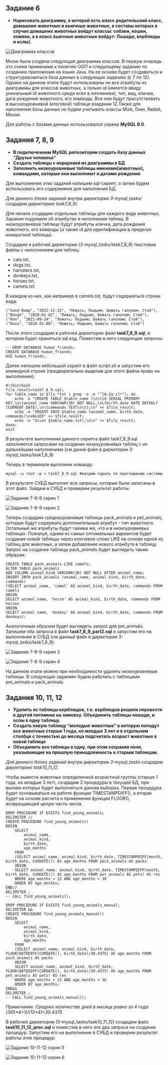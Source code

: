 ## Задание 6 

- **Нарисовать диаграмму, в которой есть класс родительский класс, домашние 
животные и вьючные животные, в составы которых в случае домашних
животных войдут классы: собаки, кошки, хомяки, а в класс вьючные животные
войдут: Лошади, верблюды и ослы).**


![Диаграмма классов](descr_tasks_7-12/diagramOfClasses.png)

Мною была создана следующая диаграмма классов. В первую очередь это схема применима к понятию ООП и следующему заданию по созданию приложения на языке Java.
На ее основе будет создаваться и структурироваться база данных в следующих заданиях (с 7 по 12). Однако на данном этапе будут использованы не все атрибуты из диаграммы
для классов животных, а только id (имеется ввиду  уникальный id животного среди всех в питомнике),  тип,  вид, кличка, дата рождения животного, его команды. 
Все они будут присутствовать в высокоуровневой (итоговой) таблице взадании 12.Также для наполнения базы данных не будем учитывать классы Mule, Deer, Rabbit, Mouse. 

Для работы с базами данных использовался сервер **MySQL 8.0**.


## Задания 7, 8, 9

- **В подключенном MySQL репозитории создать базу данных “Друзья
человека”**
- **Создать таблицы с иерархией из диаграммы в БД**
- **Заполнить низкоуровневые таблицы именами(животных), командами, которые они выполняют и датами рождения**

Для выполнения этих заданий напишем sql-скрипт, а затем будем использовать его содержимое для наполнения БД.

*Для данного блока заданий внутри директории 3-mysql_tasks/ создадим директорию task7_8_9/.*

Для начала создадим отдельные таблицы для каждого вида животных. Заранее подумаем об атрибутах и наполнении таблиц. В низкоуровневой таблице 
будут атрибуты кличка, дата рождения животного, его команды (а также id для идентификации в пределах конкретной таблицы).  

Создадим в рабочей директории (*3-mysql_tasks/task7_8_9*)  текстовые файлы с наполнением для таблиц: 

- cats.txt,
- dogs.txt,
- hamsters.txt,
- donkeys.txt,
- horses.txt,
- camels.txt

В каждом из них, как например в camels.txt, будут содержаться строки вида:

```
("Sand Bump", "2022-12-22", "Лежать; Подъем; Бежать галопом; Стой"),
("Bongo", "2020-01-02", "Лежать; Подъем; Бежать галопом; Стой"),
("Han", "2021-09-24", "Лежать; Подъем; Бежать галопом; Стой"),
("Dona", "2020-01-08", "Лежать; Подъем; Бежать галопом; Стой")
```

После этого создадим в рабочей директории файл **task7_8_9.sql**, в котором будет храниться sql код. Поместим в него следующие запросы:

```
-- DROP DATABASE human_friends;
CREATE DATABASE human_friends;
USE human_friends;
```

Далее напишем небольшой скрипт в файл *script.sh* и запустим его командной строке (предварительно выделив для этого файла право на выполнение):

```
#!/bin/bash
file_result=task7_8_9.sql;
for table_name in $(ls *txt | grep -o -e "^[A-Za-z]*"); do
    echo -e "CREATE TABLE $table_name (\n\tid SERIAL PRIMARY KEY,\n\tanimal_name VARCHAR(30) NOT NULL,\n\tbirth_date DATE DEFAULT (CURRENT_DATE),\n\tcommands TEXT\n\t);\n" >> $file_result;
    echo -e "INSERT INTO $table_name (animal_name, birth_date, commands)\nVALUES" >> $file_result;
    echo -e "$(cat $table_name.txt);\n\n" >> $file_result;
done;
exit
```

В результате выполнения данного скрипта файл task7\_8\_9.sql заполняется запросами на создание низкоуровневых таблиц с их дальнейшим наполнением 
(см даннй файл в директории 3-mysql\_tasks/task7\_8\_9)

Теперь в терминале выполним команду:
```
mysql –u root –p < task7_8_9.sql #вводим пароль по приглашению системы
```

В результате СУБД выполнит все запросы, которые были записаны в этот файл.
Зайдем в СУБД и проверим результат работы:

![Задание 7-8-9 скрин 1](descr_tasks_7-12/screenshot1.png)

![Задание 7-8-9 скрин 2](descr_tasks_7-12/screenshot2.png)

Теперь создадим среднеуровневые таблицы pack\_animals и pet\_animals, которые будут содержать дополнительный атрибут - тип животного. 
Остальные же атрибуты будут такими же, что и в низкоуровневых таблицах.  Пожалуй, одним из самых оптимальных вариантов будет создание новой таблицы через 
ключевое слово LIKE на основе одной из таблиц для животных, а затем добавление нового атрибута в таблицу. 
Запрос на создание таблицы pack\_animals будет выглядеть таким образом:
```
CREATE TABLE pack_animals LIKE camels;
ALTER TABLE pack_animals
ADD COLUMN animal_kind VARCHAR(30) NOT NULL AFTER animal_name;
INSERT INTO pack_animals (animal_name, animal_kind, birth_date, commands)
(SELECT animal_name, 'camel' AS animal_kind, birth_date, commands FROM camels
UNION
SELECT animal_name, 'horse' AS animal_kind, birth_date, commands FROM horses
UNION
SELECT animal_name, 'donkey' AS animal_kind, birth_date, commands FROM donkeys);
```

Аналогичным образом будет выглядеть запрос для pet\_animals. Запишем оба запроса в файл **task7_8_9_part2.sql** и запустим его на выполнение в СУБД  (см данный файл в директории 3-mysql\_tasks/task7\_8\_9):

![Задание 7-8-9 скрин 3](descr_tasks_7-12/screenshot3.png)

![Задание 7-8-9 скрин 4](descr_tasks_7-12/screenshot4.png)

На данном этапе можно при необходимости удалить низкоуровневые таблицы. В следующих заданиях будем работать с таблицами pet\_animals и pack\_animals.



## Задания 10, 11, 12

- **Удалить из таблицы верблюдов, т.к. верблюдов решили перевезти в другой
питомник на зимовку. Объединить таблицы лошади, и ослы в одну таблицу.**
- **Создать новую таблицу “молодые животные” в которую попадут все животные старше 1 года, но младше 3 лет и в отдельном столбце с точностью 
до месяца подсчитать возраст животных в новой таблице**
- **Объединить все таблицы в одну, при этом сохраняя поля, указывающие на
прошлую принадлежность к старым таблицам.**

*Для данного блока заданий внутри директории 3-mysql_tasks создадим директорию task10_11_12.*

Чтобы вывести животных определенной возрастной группы (старше 1 года, но младше 3 лет), создадим 2 процедуры в текущей БД, при вызове которых будет выполняться данная выборка.
Первая процедура будет основываться на работе функции TIMESTAMPDIFF(), а вторая будет на основе расчета и применения функции FLOOR(), возвращающей целую часть числа.

```
DROP PROCEDURE IF EXISTS find_young_animals;
DELIMITER //
CREATE PROCEDURE find_young_animals()
BEGIN
    SELECT
        animal_name,
        animal_kind,
        birth_date,
        age_months
    FROM
    (SELECT animal_name, animal_kind, birth_date, TIMESTAMPDIFF(month, birth_date, CURDATE()) AS age_months FROM pack_animals AS packs
    UNION
    SELECT animal_name, animal_kind, birth_date, TIMESTAMPDIFF(month, birth_date, CURDATE()) AS age_months FROM pet_animals AS pets) AS res
    WHERE age_months > 12 AND age_months < 36
    ORDER BY age_months;
END//
DELIMITER ;
-- CALL find_young_animals();
```

```
DROP PROCEDURE IF EXISTS find_young_animals_manual;
DELIMITER &&
CREATE PROCEDURE find_young_animals_manual()
BEGIN
    SELECT
        animal_name,
        animal_kind,
        birth_date,
        age_months
    FROM
    (SELECT animal_name, animal_kind, birth_date, FLOOR(DATEDIFF(CURDATE(), birth_date)/30.4375) AS age_months FROM pack_animals AS packs
    UNION
    SELECT animal_name, animal_kind, birth_date, FLOOR(DATEDIFF(CURDATE(), birth_date)/30.4375) AS age_months FROM pet_animals AS pets) AS res
    WHERE age_months > 12 AND age_months < 36
    ORDER BY age_months;
END&&
DELIMITER ;
-- CALL find_young_animals_manual();
```

*Примечание. Среднее количество дней в месяце равно за 4 года:*
*(365\*4+1)/(12\*4)=30.4375*

В рабочей директории (3-mysql\_tasks/task10\_11\_12) создадим файл **task10_11_12_proc.sql** и поместим в него эти два запроса на создание процедур. Запустим его на выполнение в СУБД и проверим результат работы этих процедур:

![Задание 10-11-12 скрин 5](descr_tasks_7-12/screenshot5.png)

![Задание 10-11-12 скрин 6](descr_tasks_7-12/screenshot6.png)

